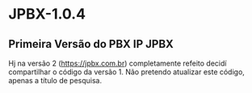 # JPBX-1.0.4
## Primeira Versão do PBX IP JPBX
Hj na versão 2 (https://jpbx.com.br) completamente refeito decidí compartilhar o código da versão 1.
Não pretendo atualizar este código, apenas a título de pesquisa.
